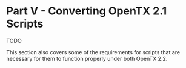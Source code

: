 # Part V - Converting OpenTX 2.1 Scripts

TODO

This section also covers some of the requirements for scripts that are necessary for them to function properly under both OpenTX 2.2.

